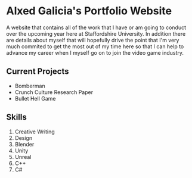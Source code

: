 # Alxed Galicia's Portfolio Website
A website that contains all of the work that I have or am going to conduct over the upcoming year here at Staffordshire University. In addition there are details about myself that will hopefully drive the point that I'm very much commited to get the most out of my time here so that I can help to advance my career when I myself go on to join the video game industry. 

## Current Projects
* Bomberman 
* Crunch Culture Research Paper
* Bullet Hell Game 

## Skills 
1. Creative Writing
2. Design 
3. Blender
4. Unity
5. Unreal
6. C++
7. C#

